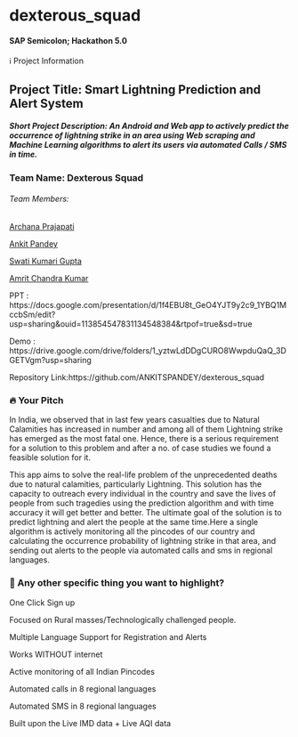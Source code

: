 # dexterous_squad
<h4>SAP Semicolon; Hackathon 5.0</h4>

ℹ️ Project Information
<h2> Project Title: Smart Lightning Prediction and Alert System </h2>

<h5> Short Project Description: An Android and Web app to actively predict the occurrence of lightning strike in an area using Web scraping and Machine Learning algorithms to alert its users via automated Calls / SMS in time. </h5> 
<div>
<h3>Team Name: Dexterous Squad</h3>
  <h6>Team Members:</h6>
  <p><a href="https://github.com/archana0708">Archana Prajapati</a></p>
<p><a href="https://github.com/ANKITSPANDEY">Ankit Pandey</a></p>
<p><a href="https://github.com/SwatiKumariGupta">Swati Kumari Gupta</a></p>
<p><a href="https://github.com/Amritchandra99">Amrit Chandra Kumar</a></p>
</div>  
<div>  
<!-- Demo Link: http://13.126.31.37:8000 -->
<p>PPT : https://docs.google.com/presentation/d/1f4EBU8t_GeO4YJT9y2c9_1YBQ1MccbSm/edit?usp=sharing&ouid=113854547831134548384&rtpof=true&sd=true</p>
<p>Demo : https://drive.google.com/drive/folders/1_yztwLdDDgCURO8WwpduQaQ_3DGETVgm?usp=sharing</p>
<p>Repository Link:https://github.com/ANKITSPANDEY/dexterous_squad</p>
</div>    


<div>
<h3>🔥 Your Pitch</h3>
<p>In India, we observed that in last few years casualties due to Natural Calamities has increased in number and among all of them Lightning strike has emerged as the most fatal one. Hence, there is a serious requirement for a solution to this problem and after a no. of case studies we found a feasible solution for it.</p>
<p>This app aims to solve the real-life problem of the unprecedented deaths due to natural calamities, particularly Lightning. This solution has the capacity to outreach every individual in the country and save the lives of people from such tragedies using the prediction algorithm and with time accuracy it will get better and better. The ultimate goal of the solution is to predict lightning and alert the people at the same time.Here a single algorithm is actively monitoring all the pincodes of our country and calculating the occurrence probability of lightning strike in that area, and sending out alerts to the people via automated calls and sms in regional languages.</p>
</div>  

<div>
<h3>🔦 Any other specific thing you want to highlight?</h3>
<p>One Click Sign up</p>
<p>Focused on Rural masses/Technologically challenged people.</p>
<p>Multiple Language Support for Registration and Alerts</p>
<p>Works WITHOUT internet</p>
<p>Active monitoring of all Indian Pincodes</p>
<p>Automated calls in 8 regional languages</p>
<p>Automated SMS in 8 regional languages</p>
<p>Built upon the Live IMD data + Live AQI data</p>
</div>  

